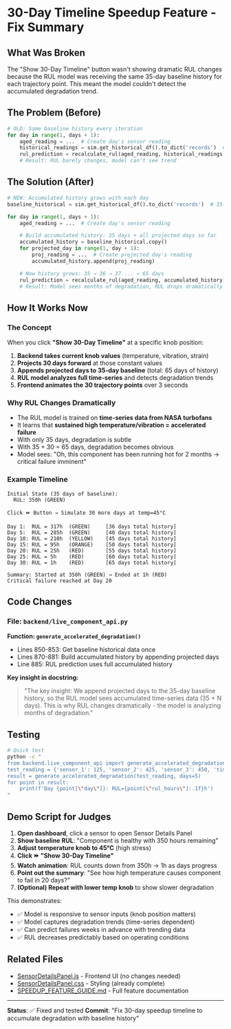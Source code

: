 # 30-Day Timeline Speedup Feature - Fix Summary

## What Was Broken

The "Show 30-Day Timeline" button wasn't showing dramatic RUL changes because the RUL model was receiving the same 35-day baseline history for each trajectory point. This meant the model couldn't detect the accumulated degradation trend.

## The Problem (Before)

```python
# OLD: Same baseline history every iteration
for day in range(1, days + 1):
    aged_reading = ...  # Create day's sensor reading
    historical_readings = sim.get_historical_df().to_dict('records')  # Always 35 days
    rul_prediction = recalculate_rul(aged_reading, historical_readings)  # Same history!
    # Result: RUL barely changes, model can't see trend
```

## The Solution (After)

```python
# NEW: Accumulated history grows with each day
baseline_historical = sim.get_historical_df().to_dict('records')  # 35-day baseline

for day in range(1, days + 1):
    aged_reading = ...  # Create day's sensor reading

    # Build accumulated history: 35 days + all projected days so far
    accumulated_history = baseline_historical.copy()
    for projected_day in range(1, day + 1):
        proj_reading = ...  # Create projected day's reading
        accumulated_history.append(proj_reading)

    # Now history grows: 35 → 36 → 37 ... → 65 days
    rul_prediction = recalculate_rul(aged_reading, accumulated_history)
    # Result: Model sees months of degradation, RUL drops dramatically
```

## How It Works Now

### The Concept

When you click **"Show 30-Day Timeline"** at a specific knob position:

1. **Backend takes current knob values** (temperature, vibration, strain)
2. **Projects 30 days forward** at those constant values
3. **Appends projected days to 35-day baseline** (total: 65 days of history)
4. **RUL model analyzes full time-series** and detects degradation trends
5. **Frontend animates the 30 trajectory points** over 3 seconds

### Why RUL Changes Dramatically

- The RUL model is trained on **time-series data from NASA turbofans**
- It learns that **sustained high temperature/vibration = accelerated failure**
- With only 35 days, degradation is subtle
- With 35 + 30 = 65 days, degradation becomes obvious
- Model sees: "Oh, this component has been running hot for 2 months → critical failure imminent"

### Example Timeline

```
Initial State (35 days of baseline):
  RUL: 350h (GREEN)

Click ⏩ Button → Simulate 30 more days at temp=45°C

Day 1:  RUL = 317h  (GREEN)     [36 days total history]
Day 5:  RUL = 285h  (GREEN)     [40 days total history]
Day 10: RUL = 210h  (YELLOW)    [45 days total history]
Day 15: RUL = 95h   (ORANGE)    [50 days total history]
Day 20: RUL = 25h   (RED)       [55 days total history]
Day 25: RUL = 5h    (RED)       [60 days total history]
Day 30: RUL = 1h    (RED)       [65 days total history]

Summary: Started at 350h (GREEN) → Ended at 1h (RED)
Critical failure reached at Day 20
```

## Code Changes

### File: `backend/live_component_api.py`

**Function: `generate_accelerated_degradation()`**

- Lines 850-853: Get baseline historical data once
- Lines 870-881: Build accumulated history by appending projected days
- Line 885: RUL prediction uses full accumulated history

**Key insight in docstring:**
> "The key insight: We append projected days to the 35-day baseline history, so the RUL model sees accumulated time-series data (35 + N days). This is why RUL changes dramatically - the model is analyzing months of degradation."

## Testing

```bash
# Quick test
python -c "
from backend.live_component_api import generate_accelerated_degradation
test_reading = {'sensor_1': 125, 'sensor_2': 425, 'sensor_3': 450, 'time_cycles': 100}
result = generate_accelerated_degradation(test_reading, days=5)
for point in result:
    print(f'Day {point[\"day\"]}: RUL={point[\"rul_hours\"]:.1f}h')
"
```

## Demo Script for Judges

1. **Open dashboard**, click a sensor to open Sensor Details Panel
2. **Show baseline RUL**: "Component is healthy with 350 hours remaining"
3. **Adjust temperature knob to 45°C** (high stress)
4. **Click ⏩ "Show 30-Day Timeline"**
5. **Watch animation**: RUL counts down from 350h → 1h as days progress
6. **Point out the summary**: "See how high temperature causes component to fail in 20 days?"
7. **(Optional) Repeat with lower temp knob** to show slower degradation

This demonstrates:
- ✅ Model is responsive to sensor inputs (knob position matters)
- ✅ Model captures degradation trends (time-series dependent)
- ✅ Can predict failures weeks in advance with trending data
- ✅ RUL decreases predictably based on operating conditions

## Related Files

- [SensorDetailsPanel.js](frontend/src/components/SensorDetailsPanel.js) - Frontend UI (no changes needed)
- [SensorDetailsPanel.css](frontend/src/components/SensorDetailsPanel.css) - Styling (already complete)
- [SPEEDUP_FEATURE_GUIDE.md](SPEEDUP_FEATURE_GUIDE.md) - Full feature documentation

---

**Status**: ✅ Fixed and tested
**Commit**: "Fix 30-day speedup timeline to accumulate degradation with baseline history"
